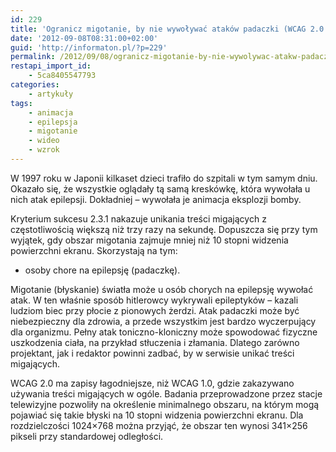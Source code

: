 ```yaml
---
id: 229
title: 'Ogranicz migotanie, by nie wywoływać ataków padaczki (WCAG 2.0 SC 2.3.1, poziom A)'
date: '2012-09-08T08:31:00+02:00'
guid: 'http://informaton.pl/?p=229'
permalink: /2012/09/08/ogranicz-migotanie-by-nie-wywolywac-atakw-padaczki-wcag-2-0-sc-2-3-1-poziom-a/
restapi_import_id:
    - 5ca8405547793
categories:
    - artykuły
tags:
    - animacja
    - epilepsja
    - migotanie
    - wideo
    - wzrok
---
```


W 1997 roku w Japonii kilkaset dzieci trafiło do szpitali w tym samym dniu. Okazało się, że wszystkie oglądały tą samą kreskówkę, która wywołała u nich atak epilepsji. Dokładniej – wywołała je animacja eksplozji bomby.

Kryterium sukcesu 2.3.1 nakazuje unikania treści migających z częstotliwością większą niż trzy razy na sekundę. Dopuszcza się przy tym wyjątek, gdy obszar migotania zajmuje mniej niż 10 stopni widzenia powierzchni ekranu. Skorzystają na tym:

- osoby chore na epilepsję (padaczkę).

Migotanie (błyskanie) światła może u osób chorych na epilepsję wywołać atak. W ten właśnie sposób hitlerowcy wykrywali epileptyków – kazali ludziom biec przy płocie z pionowych żerdzi. Atak padaczki może być niebezpieczny dla zdrowia, a przede wszystkim jest bardzo wyczerpujący dla organizmu. Pełny atak toniczno-kloniczny może spowodować fizyczne uszkodzenia ciała, na przykład stłuczenia i złamania. Dlatego zarówno projektant, jak i redaktor powinni zadbać, by w serwisie unikać treści migających.

WCAG 2.0 ma zapisy łagodniejsze, niż WCAG 1.0, gdzie zakazywano używania treści migających w ogóle. Badania przeprowadzone przez stacje telewizyjne pozwoliły na określenie minimalnego obszaru, na którym mogą pojawiać się takie błyski na 10 stopni widzenia powierzchni ekranu. Dla rozdzielczości 1024×768 można przyjąć, że obszar ten wynosi 341×256 pikseli przy standardowej odległości.
